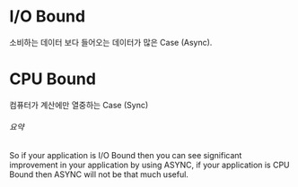 # I/O Bound
소비하는 데이터 보다 들어오는 데이터가 많은 Case (Async).

# CPU Bound
컴퓨터가 계산에만 열중하는 Case (Sync)


###### 요약
So if your application is I/O Bound then you can see significant improvement in your application by using ASYNC, if your application is CPU Bound then ASYNC will not be that much useful.
